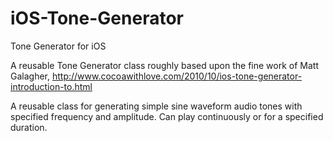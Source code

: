 iOS-Tone-Generator
==================

Tone Generator for iOS

A reusable Tone Generator class roughly based upon the fine work of Matt Galagher, http://www.cocoawithlove.com/2010/10/ios-tone-generator-introduction-to.html



A reusable class for generating simple sine waveform audio tones with specified frequency and amplitude. Can play continuously or for a specified duration.
